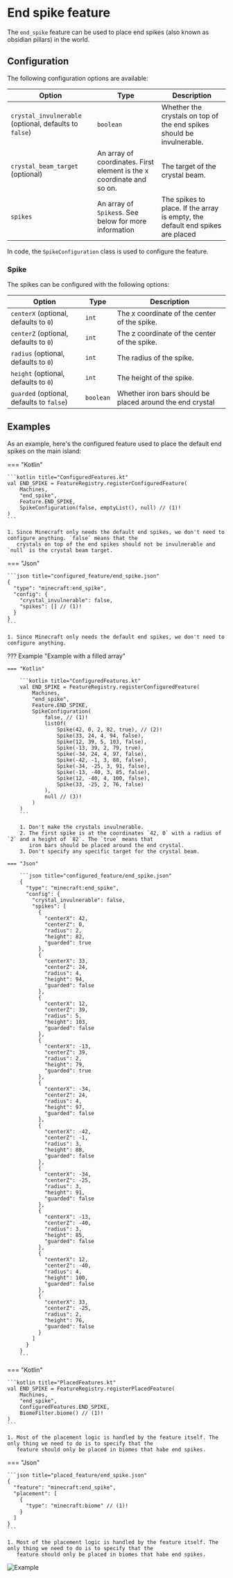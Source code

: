 # End spike feature

The `end_spike` feature can be used to place end spikes (also known as obsidian pillars) in the world.

## Configuration

The following configuration options are available:


| Option                                                 | Type                                                                  | Description                                                                   |
|--------------------------------------------------------|-----------------------------------------------------------------------|-------------------------------------------------------------------------------|
| `crystal_invulnerable` (optional, defaults to `false`) | `boolean`                                                             | Whether the crystals on top of the end spikes should be invulnerable.         |
| `crystal_beam_target` (optional)                       | An array of coordinates. First element is the x coordinate and so on. | The target of the crystal beam.                                               |
| `spikes`                                               | An array of `Spikes`s. See below for more information                 | The spikes to place. If the array is empty, the default end spikes are placed |

In code, the `SpikeConfiguration` class is used to configure the feature.

### Spike

The spikes can be configured with the following options:

| Option                                    | Type      | Description                                               |
|-------------------------------------------|-----------|-----------------------------------------------------------|
| `centerX` (optional, defaults to `0`)     | `int`     | The x coordinate of the center of the spike.              |
| `centerZ` (optional, defaults to `0`)     | `int`     | The z coordinate of the center of the spike.              |
| `radius` (optional, defaults to `0`)      | `int`     | The radius of the spike.                                  |
| `height` (optional, defaults to `0`)      | `int`     | The height of the spike.                                  |
| `guarded` (optional, defaults to `false`) | `boolean` | Whether iron bars should be placed around the end crystal |

## Examples

As an example, here's the configured feature used to place the default end spikes on the main island:

=== "Kotlin"

    ```kotlin title="ConfiguredFeatures.kt"
    val END_SPIKE = FeatureRegistry.registerConfiguredFeature(
        Machines,
        "end_spike",
        Feature.END_SPIKE,
        SpikeConfiguration(false, emptyList(), null) // (1)!
    )
    ```

    1. Since Minecraft only needs the default end spikes, we don't need to configure anything. `false` means that the 
       crystals on top of the end spikes should not be invulnerable and `null` is the crystal beam target.

=== "Json"

    ```json title="configured_feature/end_spike.json"
    {
      "type": "minecraft:end_spike",
      "config": {
        "crystal_invulnerable": false,
        "spikes": [] // (1)!
      }
    }
    ```

    1. Since Minecraft only needs the default end spikes, we don't need to configure anything.

??? Example "Example with a filled array"

    === "Kotlin"

        ```kotlin title="ConfiguredFeatures.kt"
        val END_SPIKE = FeatureRegistry.registerConfiguredFeature(
            Machines,
            "end_spike",
            Feature.END_SPIKE,
            SpikeConfiguration(
                false, // (1)!
                listOf(
                    Spike(42, 0, 2, 82, true), // (2)!
                    Spike(33, 24, 4, 94, false),
                    Spike(12, 39, 5, 103, false),
                    Spike(-13, 39, 2, 79, true),
                    Spike(-34, 24, 4, 97, false),
                    Spike(-42, -1, 3, 88, false),
                    Spike(-34, -25, 3, 91, false),
                    Spike(-13, -40, 3, 85, false),
                    Spike(12, -40, 4, 100, false),
                    Spike(33, -25, 2, 76, false)
                ),
                null // (3)!
            )
        )
        ```

        1. Don't make the crystals invulnerable.
        2. The first spike is at the coordinates `42, 0` with a radius of `2` and a height of `82`. The `true` means that 
           iron bars should be placed around the end crystal.
        3. Don't specify any specific target for the crystal beam.

    === "Json"

        ```json title="configured_feature/end_spike.json"
        {
          "type": "minecraft:end_spike",
          "config": {
            "crystal_invulnerable": false,
            "spikes": [
              {
                "centerX": 42,
                "centerZ": 0,
                "radius": 2,
                "height": 82,
                "guarded": true
              },
              {
                "centerX": 33,
                "centerZ": 24,
                "radius": 4,
                "height": 94,
                "guarded": false
              },
              {
                "centerX": 12,
                "centerZ": 39,
                "radius": 5,
                "height": 103,
                "guarded": false
              },
              {
                "centerX": -13,
                "centerZ": 39,
                "radius": 2,
                "height": 79,
                "guarded": true
              },
              {
                "centerX": -34,
                "centerZ": 24,
                "radius": 4,
                "height": 97,
                "guarded": false
              },
              {
                "centerX": -42,
                "centerZ": -1,
                "radius": 3,
                "height": 88,
                "guarded": false
              },
              {
                "centerX": -34,
                "centerZ": -25,
                "radius": 3,
                "height": 91,
                "guarded": false
              },
              {
                "centerX": -13,
                "centerZ": -40,
                "radius": 3,
                "height": 85,
                "guarded": false
              },
              {
                "centerX": 12,
                "centerZ": -40,
                "radius": 4,
                "height": 100,
                "guarded": false
              },
              {
                "centerX": 33,
                "centerZ": -25,
                "radius": 2,
                "height": 76,
                "guarded": false
              }
            ]
          }
        }
        ```

=== "Kotlin"

    ```kotlin title="PlacedFeatures.kt"
    val END_SPIKE = FeatureRegistry.registerPlacedFeature(
        Machines,
        "end_spike",
        ConfiguredFeatures.END_SPIKE,
        BiomeFilter.biome() // (1)!
    )
    ```

    1. Most of the placement logic is handled by the feature itself. The only thing we need to do is to specify that the 
       feature should only be placed in biomes that habe end spikes.

=== "Json"    

    ```json title="placed_feature/end_spike.json"
    {
      "feature": "minecraft:end_spike",
      "placement": [
        {
          "type": "minecraft:biome" // (1)!
        }
      ]
    }
    ```

    1. Most of the placement logic is handled by the feature itself. The only thing we need to do is to specify that the 
       feature should only be placed in biomes that habe end spikes.

![Example](https://i.imgur.com/ZId3oyv.jpeg)